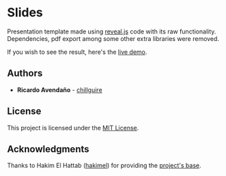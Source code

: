 # Slides

Presentation template made using [reveal.js](https://github.com/hakimel/reveal.js/) code with its raw functionality. Dependencies, pdf export among some other extra libraries were removed.

If you wish to see the result, here's the [live demo](https://chillguire.github.io/slides).

## Authors

- **Ricardo Avendaño** - [chillguire](https://github.com/chillguire)

## License

This project is licensed under the [MIT License](https://github.com/chillguire/slides/blob/master/LICENSE).

## Acknowledgments

Thanks to Hakim El Hattab ([hakimel](https://github.com/hakimel)) for providing the [project's base](https://github.com/hakimel/reveal.js).
